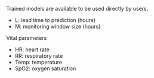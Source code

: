 Trained models are available to be used directly by users.
- L: lead time to prediction (hours)
- M: monitoring window size (hours)

Vital parameters
- HR: heart rate
- RR: respiratory rate
- Temp: temperature
- SpO2: oxygen saturation
